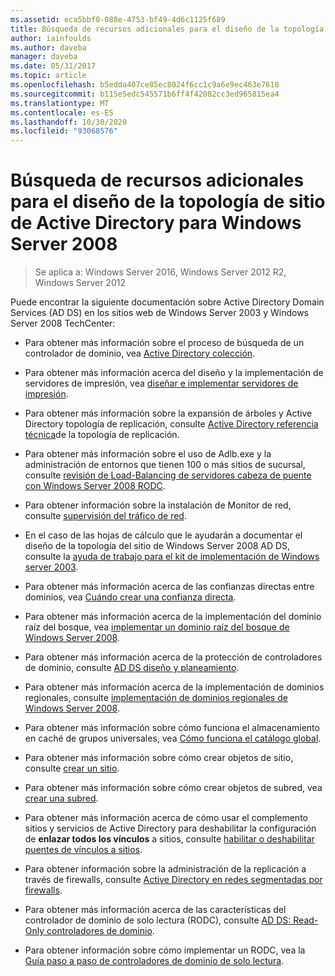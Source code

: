 ```yaml
---
ms.assetid: eca5bbf0-088e-4753-bf49-4d6c1125f689
title: Búsqueda de recursos adicionales para el diseño de la topología de sitio de Active Directory para Windows Server 2008
author: iainfoulds
ms.author: daveba
manager: daveba
ms.date: 05/31/2017
ms.topic: article
ms.openlocfilehash: b5edda407ce85ec8024f6cc1c9a6e9ec463e7618
ms.sourcegitcommit: b115e5edc545571b6ff4f42082cc3ed965815ea4
ms.translationtype: MT
ms.contentlocale: es-ES
ms.lasthandoff: 10/30/2020
ms.locfileid: "93068576"
---
```

# <a name="finding-additional-resources-for-windows-server-2008-active-directory-site-topology-design"></a>Búsqueda de recursos adicionales para el diseño de la topología de sitio de Active Directory para Windows Server 2008

> Se aplica a: Windows Server 2016, Windows Server 2012 R2, Windows Server 2012

Puede encontrar la siguiente documentación sobre Active Directory Domain Services (AD DS) en los sitios web de Windows Server 2003 y Windows Server 2008 TechCenter:

- Para obtener más información sobre el proceso de búsqueda de un controlador de dominio, vea [Active Directory colección](/previous-versions/windows/it-pro/windows-server-2003/cc780036(v=ws.10)).

- Para obtener más información acerca del diseño y la implementación de servidores de impresión, vea [diseñar e implementar servidores de impresión](/previous-versions/windows/it-pro/windows-server-2003/cc785842(v=ws.10)).

- Para obtener más información sobre la expansión de árboles y Active Directory topología de replicación, consulte [Active Directory referencia técnica](/previous-versions/windows/it-pro/windows-server-2003/cc755326(v=ws.10))de la topología de replicación.

- Para obtener más información sobre el uso de Adlb.exe y la administración de entornos que tienen 100 o más sitios de sucursal, consulte [revisión de Load-Balancing de servidores cabeza de puente con Windows Server 2008 RODC](/previous-versions/windows/it-pro/windows-server-2008-r2-and-2008/dd735927(v%3dws.10)).

- Para obtener información sobre la instalación de Monitor de red, consulte [supervisión del tráfico de red](/previous-versions/windows/it-pro/windows-server-2003/cc783075(v=ws.10)).

- En el caso de las hojas de cálculo que le ayudarán a documentar el diseño de la topología del sitio de Windows Server 2008 AD DS, consulte la [ayuda de trabajo para el kit de implementación de Windows server 2003](https://microsoft.com/download/details.aspx?id=9608).

- Para obtener más información acerca de las confianzas directas entre dominios, vea [Cuándo crear una confianza directa](/previous-versions/windows/it-pro/windows-server-2008-r2-and-2008/cc754538(v=ws.11)).

- Para obtener más información acerca de la implementación del dominio raíz del bosque, vea [implementar un dominio raíz del bosque de Windows Server 2008](/previous-versions/windows/it-pro/windows-server-2008-r2-and-2008/cc731174(v=ws.10)).

- Para obtener más información acerca de la protección de controladores de dominio, consulte [AD DS diseño y planeamiento](./ad-ds-design-and-planning.md).

- Para obtener más información acerca de la implementación de dominios regionales, consulte [implementación de dominios regionales de Windows Server 2008](/previous-versions/windows/it-pro/windows-server-2008-r2-and-2008/cc755118(v=ws.10)).

- Para obtener más información sobre cómo funciona el almacenamiento en caché de grupos universales, vea [Cómo funciona el catálogo global](/previous-versions/windows/it-pro/windows-server-2003/cc737410(v=ws.10)).

- Para obtener más información sobre cómo crear objetos de sitio, consulte [crear un sitio](/previous-versions/windows/it-pro/windows-server-2008-r2-and-2008/cc772304(v=ws.11)).

- Para obtener más información sobre cómo crear objetos de subred, vea [crear una subred](/previous-versions/windows/it-pro/windows-server-2008-r2-and-2008/cc770372(v=ws.11)).

- Para obtener más información acerca de cómo usar el complemento sitios y servicios de Active Directory para deshabilitar la configuración de **enlazar todos los vínculos** a sitios, consulte [habilitar o deshabilitar puentes de vínculos a sitios](/previous-versions/windows/it-pro/windows-server-2003/cc738789(v=ws.10)).

- Para obtener información sobre la administración de la replicación a través de firewalls, consulte [Active Directory en redes segmentadas por firewalls](https://microsoft.com/download/details.aspx?familyid=c2ef3846-43f0-4caf-9767-a9166368434e).

- Para obtener más información acerca de las características del controlador de dominio de solo lectura (RODC), consulte [AD DS: Read-Only controladores de dominio](/previous-versions/windows/it-pro/windows-server-2008-r2-and-2008/cc732801(v=ws.10)).

- Para obtener información sobre cómo implementar un RODC, vea la [Guía paso a paso de controladores de dominio de solo lectura](/previous-versions/windows/it-pro/windows-server-2008-r2-and-2008/cc772234(v=ws.10)).